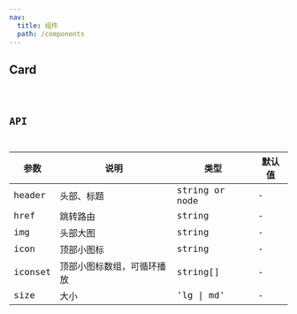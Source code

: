 ```yaml
---
nav:
  title: 组件
  path: /components
---
```


## Card

<code src="./demo/index.tsx">

## API

| 参数    | 说明                       | 类型           | 默认值 |
| ------- | -------------------------- | -------------- | ------ |
| header  | 头部、标题                 | string or node | -      |
| href    | 跳转路由                   | string         | -      |
| img     | 头部大图                   | string         | -      |
| icon    | 顶部小图标                 | string         | -      |
| iconset | 顶部小图标数组，可循环播放 | string[]       | -      |
| size    | 大小                       | 'lg \| md'     | -      |
